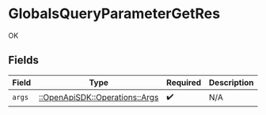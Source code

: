 # GlobalsQueryParameterGetRes

OK


## Fields

| Field                                                             | Type                                                              | Required                                                          | Description                                                       |
| ----------------------------------------------------------------- | ----------------------------------------------------------------- | ----------------------------------------------------------------- | ----------------------------------------------------------------- |
| `args`                                                            | [::OpenApiSDK::Operations::Args](../../models/operations/args.md) | :heavy_check_mark:                                                | N/A                                                               |